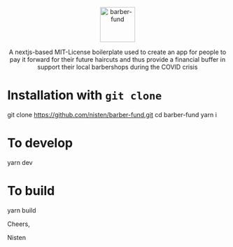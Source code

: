 <p align="center">
  <a href="https://github.com/nisten/barber-fund">
    <img
      src="https://i.imgur.com/60Zzlpb.png"
      height="80"
      alt="barber-fund"
      title="barber-fund"
    />
  </a>
</p>

<p align="center">
  A nextjs-based MIT-License boilerplate used to create an app for people to pay it forward for their future haircuts and thus provide a financial buffer in support their local barbershops during the COVID crisis
</p>

# Installation with `git clone`
git clone https://github.com/nisten/barber-fund.git 
cd barber-fund
yarn i

# To develop
yarn dev

# To build
yarn build


Cheers, 

Nisten